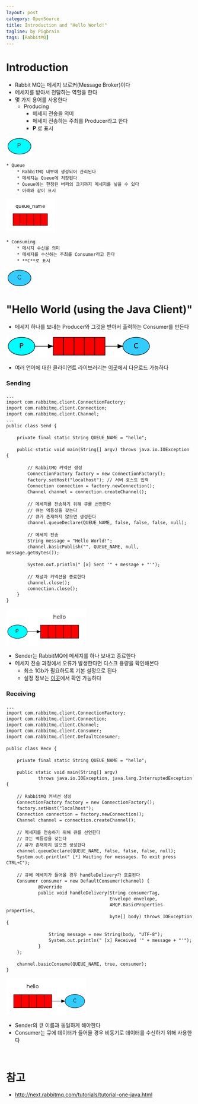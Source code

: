 ```yaml
---
layout: post
category: OpenSource
title: Introduction and "Hello World!"
tagline: by Pigbrain
tags: [RabbitMQ]
---
```

  
<!--more-->  
  
# Introduction
* Rabbit MQ는 메세지 브로커(Message Broker)이다  
* 메세지를 받아서 전달하는 역할을 한다  
* 몇 가지 용어를 사용한다  
	* Producing  
		* 메세지 전송을 의미  
		* 메세지 전송하는 주최를 Producer라고 한다  
		* **P** 로 표시  
<img src="/assets/themes/Snail/img/OpenSource/RabbitMQ/IntroductionAndHelloWorld/producer.png" alt="">  
  
	* Queue  
		* RabbitMQ 내부에 생성되어 관리된다  
		* 메세지는 Queue에 저장된다  
		* Queue에는 한정된 버퍼의 크기까지 메세지를 넣을 수 있다  
		* 아래와 같이 표시  
<img src="/assets/themes/Snail/img/OpenSource/RabbitMQ/IntroductionAndHelloWorld/queue.png" alt="">  
  
	* Consuming  
		* 메시지 수신을 의미  
		* 메세지를 수신하는 주최를 Consumer라고 한다  
		* **C**로 표시  
<img src="/assets/themes/Snail/img/OpenSource/RabbitMQ/IntroductionAndHelloWorld/consumer.png" alt="">  
  
<br>  
  
# "Hello World (using the Java Client)"  
* 메세지 하나를 보내는 Producer와 그것을 받아서 출력하는 Consumer를 만든다  
<img src="/assets/themes/Snail/img/OpenSource/RabbitMQ/IntroductionAndHelloWorld/python-one.png" alt="">  
  
* 여러 언어에 대한 클라이언트 라이브러리는 [이곳](http://www.rabbitmq.com/devtools.html)에서 다운로드 가능하다  
  
### Sending  

	...  
	import com.rabbitmq.client.ConnectionFactory;
	import com.rabbitmq.client.Connection;
	import com.rabbitmq.client.Channel;
	...
	public class Send {  

		private final static String QUEUE_NAME = "hello";
		
		public static void main(String[] argv) throws java.io.IOException {
			
			// RabbitMQ 커넥션 생성
			ConnectionFactory factory = new ConnectionFactory();
			factory.setHost("localhost"); // 서버 호스트 입력 
			Connection connection = factory.newConnection();
			Channel channel = connection.createChannel();
			
			// 메세지를 전송하기 위해 큐를 선언한다  
			// 큐는 멱등성을 갖는다  
			// 큐가 존재하지 않으면 생성한다  
			channel.queueDeclare(QUEUE_NAME, false, false, false, null);
			
			// 메세지 전송
			String message = "Hello World!";
			channel.basicPublish("", QUEUE_NAME, null, message.getBytes());
			
			System.out.println(" [x] Sent '" + message + "'");
			
			// 채널과 커넥션을 종료한다   
			channel.close();
    		connection.close();
		}
	}
  
<img src="/assets/themes/Snail/img/OpenSource/RabbitMQ/IntroductionAndHelloWorld/sending.png" alt="">  
  
* Sender는 RabbitMQ에 메세지를 하나 보내고 종료한다  
* 메세지 전송 과정에서 오류가 발생한다면 디스크 용량을 확인해본다  
	* 최소 1Gb가 필요하도록 기본 설정으로 된다  
	* 설정 정보는 [이곳](http://www.rabbitmq.com/configure.html#config-items)에서 확인 가능하다  

### Receiving  
	
	...
	import com.rabbitmq.client.ConnectionFactory;
	import com.rabbitmq.client.Connection;
	import com.rabbitmq.client.Channel;
	import com.rabbitmq.client.Consumer;
	import com.rabbitmq.client.DefaultConsumer;
	
	public class Recv {

		private final static String QUEUE_NAME = "hello";
		
		public static void main(String[] argv)
				throws java.io.IOException, java.lang.InterruptedException {	
		
		// RabbitMQ 커넥션 생성
		ConnectionFactory factory = new ConnectionFactory();
		factory.setHost("localhost");
		Connection connection = factory.newConnection();
		Channel channel = connection.createChannel();
		
		// 메세지를 전송하기 위해 큐를 선언한다  
		// 큐는 멱등성을 갖는다  
		// 큐가 존재하지 않으면 생성한다  
		channel.queueDeclare(QUEUE_NAME, false, false, false, null);
		System.out.println(" [*] Waiting for messages. To exit press CTRL+C");
		
		// 큐에 메세지가 들어올 경우 handleDelivery가 호출된다  
		Consumer consumer = new DefaultConsumer(channel) {
				@Override
				public void handleDelivery(String consumerTag, 
				                           Envelope envelope, 
				                           AMQP.BasicProperties properties, 
				                           byte[] body) throws IOException {
					
					String message = new String(body, "UTF-8");
					System.out.println(" [x] Received '" + message + "'");
				}
		};
		
		channel.basicConsume(QUEUE_NAME, true, consumer);
	}
  
<img src="/assets/themes/Snail/img/OpenSource/RabbitMQ/IntroductionAndHelloWorld/receiving.png" alt="">  
  
* Sender의 큐 이름과 동일하게 해야한다  
* Consumer는 큐에 데이터가 들어올 경우 비동기로 데이터를 수신하기 위해 사용한다    
  
<br>  
  
# 참고  
* http://next.rabbitmq.com/tutorials/tutorial-one-java.html  
